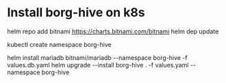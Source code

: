 # Install borg-hive on k8s
helm repo add bitnami https://charts.bitnami.com/bitnami
helm dep update

kubectl create namespace borg-hive

helm install mariadb bitnami/mariadb --namespace borg-hive -f values.db.yaml
helm upgrade --install borg-hive . -f values.yaml --namespace borg-hive       